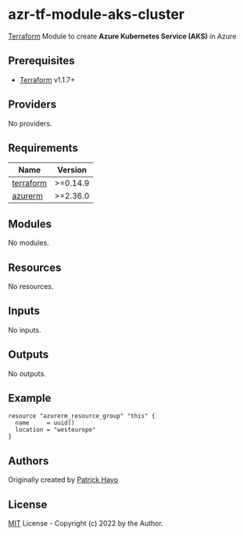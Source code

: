 # azr-tf-module-aks-cluster

[Terraform](https://www.terraform.io) Module to create **Azure Kubernetes Service (AKS)** in Azure

<!-- BEGIN_TF_DOCS -->
## Prerequisites

- [Terraform](https://releases.hashicorp.com/terraform/) v1.1.7+

## Providers

No providers.

## Requirements

| Name | Version |
|------|---------|
| <a name="requirement_terraform"></a> [terraform](#requirement\_terraform) | >=0.14.9 |
| <a name="requirement_azurerm"></a> [azurerm](#requirement\_azurerm) | >=2.36.0 |

## Modules

No modules.

## Resources

No resources.

## Inputs

No inputs.

## Outputs

No outputs.

## Example

```hcl
resource "azurerm_resource_group" "this" {
  name     = uuid()
  location = "westeurope"
}
```


<!-- END_TF_DOCS -->
## Authors

Originally created by [Patrick Hayo](http://github.com/patrickhayo)

## License

[MIT](LICENSE) License - Copyright (c) 2022 by the Author.
